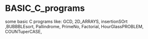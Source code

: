# BASIC_C_programs
some basic C programs like: GCD, 2D_ARRAYS, insertionSOrt ,BUBBBLEsort, Pallindrome, PrimeNo, Factorial, HourGlassPROBLEM, COUNTuperCASE,
